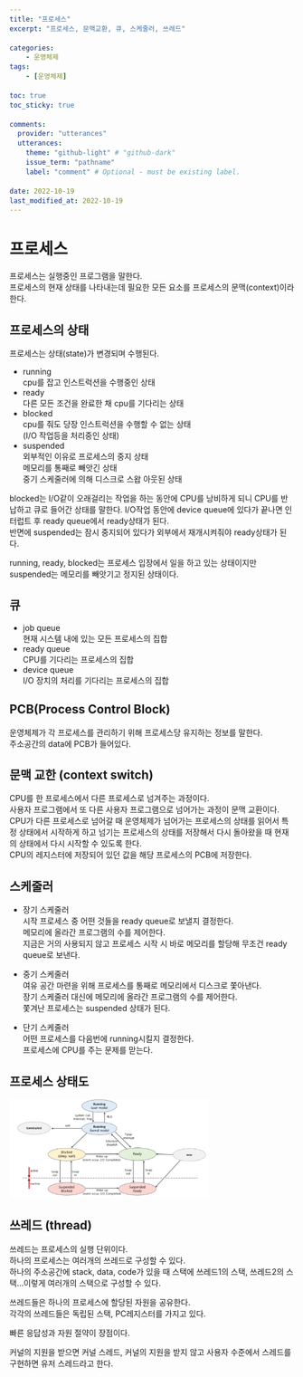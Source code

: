```yaml
---
title: "프로세스"
excerpt: "프로세스, 문맥교환, 큐, 스케줄러, 쓰레드"

categories:
    - 운영체제
tags:
    - [운영체제]

toc: true
toc_sticky: true

comments:
  provider: "utterances"
  utterances:
    theme: "github-light" # "github-dark"
    issue_term: "pathname"
    label: "comment" # Optional - must be existing label.

date: 2022-10-19
last_modified_at: 2022-10-19
---
```

# 프로세스
프로세스는 실행중인 프로그램을 말한다.  
프로세스의 현재 상태를 나타내는데 필요한 모든 요소를 프로세스의 문맥(context)이라 한다.  

## 프로세스의 상태
프로세스는 상태(state)가 변경되며 수행된다.  
- running  
cpu를 잡고 인스트럭션을 수행중인 상태  
- ready  
다른 모든 조건을 완료한 채 cpu를 기다리는 상태  
- blocked  
cpu를 줘도 당장 인스트럭션을 수행할 수 없는 상태  
(I/O 작업등을 처리중인 상태)  
- suspended  
외부적인 이유로 프로세스의 중지 상태  
메모리를 통째로 빼앗긴 상태  
중기 스케줄러에 의해 디스크로 스왑 아웃된 상태  

blocked는 I/O같이 오래걸리는 작업을 하는 동안에 CPU를 낭비하게 되니 CPU를 반납하고 큐로 들어간 상태를 말한다. I/O작업 동안에 device queue에 있다가 끝나면 인터럽트 후  ready queue에서 ready상태가 된다.  
반면에 suspended는 잠시 중지되어 있다가 외부에서 재개시켜줘야 ready상태가 된다.  

running, ready, blocked는 프로세스 입장에서 일을 하고 있는 상태이지만 suspended는 메모리를 빼앗기고 정지된 상태이다.  

## 큐  
- job queue  
현재 시스템 내에 있는 모든 프로세스의 집합  
- ready queue  
CPU를 기다리는 프로세스의 집합  
- device queue  
I/O 장치의 처리를 기다리는 프로세스의 집합  

## PCB(Process Control Block)
운영체제가 각 프로세스를 관리하기 위해 프로세스당 유지하는 정보를 말한다.  
주소공간의 data에 PCB가 들어있다.  

## 문맥 교한 (context switch)
CPU를 한 프로세스에서 다른 프로세스로 넘겨주는 과정이다.  
사용자 프로그램에서 또 다른 사용자 프로그램으로 넘어가는 과정이 문맥 교환이다.  
CPU가 다른 프로세스로 넘어갈 때 운영체제가 넘어가는 프로세스의 상태를 읽어서 특정 상태에서 시작하게 하고 넘기는 프로세스의 상태를 저장해서 다시 돌아왔을 때 현재의 상태에서 다시 시작할 수 있도록 한다.  
CPU의 레지스터에 저장되어 있던 값을 해당 프로세스의 PCB에 저장한다.  

## 스케줄러
- 장기 스케줄러  
시작 프로세스 중 어떤 것들을 ready queue로 보낼지 결정한다.  
메모리에 올라간 프로그램의 수를 제어한다.  
지금은 거의 사용되지 않고 프로세스 시작 시 바로 메모리를 할당해 무조건 ready queue로 보낸다.  

- 중기 스케줄러  
여유 공간 마련을 위해 프로세스를 통째로 메모리에서 디스크로 쫓아낸다.  
장기 스케줄러 대신에 메모리에 올라간 프로그램의 수를 제어한다.  
쫓겨난 프로세스는 suspended 상태가 된다.  

- 단기 스케줄러  
어떤 프로세스를 다음번에 running시킬지 결정한다.  
프로세스에 CPU를 주는 문제를 맏는다.  

## 프로세스 상태도
<img src="/assets/images/process.png" width="70%">

## 쓰레드 (thread)
쓰레드는 프로세스의 실행 단위이다.  
하나의 프로세스는 여러개의 쓰레드로 구성할 수 있다.  
하나의 주소공간에 stack, data, code가 있을 때 스택에 쓰레드1의 스택, 쓰레드2의 스택...이렇게 여러개의 스택으로 구성할 수 있다.  

쓰레드들은 하나의 프로세스에 할당된 자원을 공유한다.  
각각의 쓰레드들은 독립된 스택, PC레지스터를 가지고 있다.  

빠른 응답성과 자원 절약이 장점이다.  

커널의 지원을 받으면 커널 스레드, 커널의 지원을 받지 않고 사용자 수준에서 스레드를 구현하면 유저 스레드라고 한다.  







